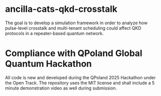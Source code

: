 # ancilla-cats-qkd-crosstalk
The goal is to develop a simulation framework in order to analyze how pulse-level crosstalk and multi-tenant scheduling could affect QKD protocols in a repeater-based quantum network.

# Compliance with QPoland Global Quantum Hackathon
All code is new and developed during the QPoland 2025 Hackathon under the Open Track. The repository uses the MIT license and shall include a 5 minute demonstration video as well during submission.
